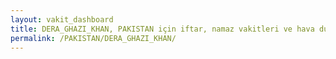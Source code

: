 ```yaml
---
layout: vakit_dashboard
title: DERA_GHAZI_KHAN, PAKISTAN için iftar, namaz vakitleri ve hava durumu - ilçe/eyalet seç
permalink: /PAKISTAN/DERA_GHAZI_KHAN/
---
```


<script type="text/javascript">
  var GLOBAL_COUNTRY = 'PAKISTAN';
  var GLOBAL_CITY = 'DERA_GHAZI_KHAN';
  var GLOBAL_STATE = '';
  var lat = 72;
  var lon = 21;
</script>
